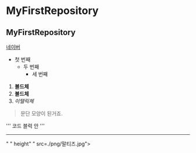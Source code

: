 # MyFirstRepository
## MyFirstRepository

[네이버](https://www.naver.com/)

- 첫 번째
  - 두 번째
      - 세 번째
      
 1. **볼드체**
 2. __볼드체__
 3.  *이탤릭체*
 
 >문단 모양이 된거죠.
 >
 
 '''
  코드 블럭 안
 '''
 * * *
 
 <img width>" " height" " src=./png/말티즈.jpg"></img>

 
